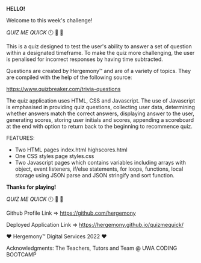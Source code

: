 **HELLO!**

Welcome to this week's challenge!

*QUIZ ME QUICK* 🕛 🐸 💋

This is a quiz designed to test the user's ability to answer a set of question within a designated timeframe. To make the quiz more challenging, the user is penalised for incorrect responses by having time subtracted.

Questions are created by Hergemony™ and are of a variety of topics. They are compiled with the help of the following source:

https://www.quizbreaker.com/trivia-questions

The quiz application uses HTML, CSS and Javascript. The use of Javascript is emphasised in providing quiz questions, collecting user data, determining whether answers match the correct answers, displaying answer to the user, generating scores, storing user initials and scores, appending a scoreboard at the end with option to return back to the beginning to recommence quiz.

FEATURES:
- Two HTML pages
index.html
highscores.html
- One CSS styles page
styles.css
- Two Javascript pages which contains variables including arrays with object, event listeners, if/else statements, for loops, functions, local storage using JSON parse and JSON stringify and sort function.

**Thanks for playing!**

*QUIZ ME QUICK* 🕛 🐸 💋 

Github Profile Link => https://github.com/hergemony

Deployed Application Link => https://hergemony.github.io/quizmequick/


❤ Hergemony™ Digital Services 2022 ❤

Acknowledgments: The Teachers, Tutors and Team @ UWA CODING BOOTCAMP

